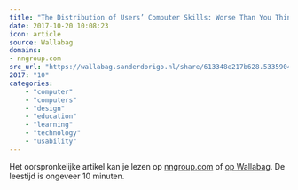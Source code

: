 ```yaml
---
title: "The Distribution of Users’ Computer Skills: Worse Than You Think"
date: 2017-10-20 10:08:23
icon: article
source: Wallabag
domains:
- nngroup.com
src_url: "https://wallabag.sanderdorigo.nl/share/613348e217b628.53359042"
2017: "10"
categories:
    - "computer"
    - "computers"
    - "design"
    - "education"
    - "learning"
    - "technology"
    - "usability"
---
```

Het oorspronkelijke artikel kan je lezen op [nngroup.com](https://www.nngroup.com/articles/computer-skill-levels/) of [op Wallabag](https://wallabag.sanderdorigo.nl/share/613348e217b628.53359042). De leestijd is ongeveer 10 minuten.